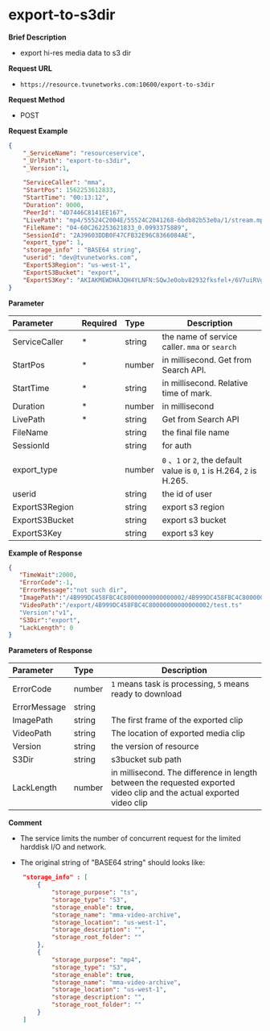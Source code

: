 # export-to-s3dir


**Brief Description** 

- export hi-res media data to s3 dir

**Request URL** 
- `https://resource.tvunetworks.com:10600/export-to-s3dir`

**Request Method**
- POST 

**Request Example**

```JSON
{
	"_ServiceName": "resourceservice",
	"_UrlPath": "export-to-s3dir",
	"_Version":1,

	"ServiceCaller": "mma",
	"StartPos": 1562253612833,
	"StartTime": "00:13:12",
	"Duration": 9000,
	"PeerId": "4D7446C8141EE167",
	"LivePath": "mp4/55524C2004E/55524C2041268-6bdb82b53e0a/1/stream.mpd",
	"FileName": "04-60C262253621833_0.0993375889",
	"SessionId": "2A39603DDB0F47CFB32E96C8366084AE",
	"export_type": 1,
	"storage_info" : "BASE64 string",
	"userid": "dev@tvunetworks.com",
	"ExportS3Region": "us-west-1",
	"ExportS3Bucket": "export",
	"ExportS3Key": "AKIAKMEWDHAJQH4YLNFN:SQwJeOobv82932fksfel+/6V7uiRVgudrJF4oTH",
}

```

**Parameter** 

|Parameter|Required|Type|Description|
|:----    |:---|:----- |-----   |
|ServiceCaller |\*  |string | the name of service caller. `mma` or `search`
|StartPos |\*  |number | in millisecond. Get from Search API.
|StartTime |\*  |string | in millisecond. Relative time of mark.
|Duration |\*  |number | in millisecond 
|LivePath |\*  |string | Get from Search API 
|FileName |  |string | the final file name
|SessionId |  |string  | for auth
|export_type |  |number | `0` 、`1` or `2`, the default value is `0`, `1` is H.264, `2` is H.265.
|userid |  |string  |the id of user
|ExportS3Region |  |string  |export s3 region
|ExportS3Bucket |  |string  |export s3 bucket
|ExportS3Key |  |string  |export s3 key

**Example of Response**
 ```JSON
{
	"TimeWait":2000,
	"ErrorCode":-1,
	"ErrorMessage":"not such dir",
	"ImagePath":"/4B999DC458FBC4C80000000000000002/4B999DC458FBC4C80000000000000002_20200316-02-21-49_4B999DC458FBC4C80000000000000002_FE31F2B2CEAA2E63_4b13335c-2fc1-45ea-9cb5-f92065a26e91_1584973791094_7170000.jpg",
	"VideoPath":"/export/4B999DC458FBC4C80000000000000002/test.ts"
	"Version":"v1",
	"S3Dir":"export",
	"LackLength": 0
}
 ```

**Parameters of Response**

|Parameter|Type|Description|
|:-----  |:-----|----- |
|ErrorCode |number  | `1` means task is processing, `5` means ready to download |
|ErrorMessage |string  | |
|ImagePath |string  | The first frame of the exported clip |
|VideoPath |string  | The location of exported media clip |
|Version |string  | the version of resource |
|S3Dir       |string | s3bucket sub path
|LackLength       |number | in millisecond. The difference in length between the requested exported video clip and the actual exported video clip |


**Comment** 

- The service limits the number of concurrent request for the limited harddisk I/O and network.

- The original string of "BASE64 string" should looks like:

```JSON
	"storage_info" : [
		{
			"storage_purpose": "ts",
			"storage_type": "S3",
			"storage_enable": true,
			"storage_name": "mma-video-archive",
			"storage_location": "us-west-1",
			"storage_description": "",
			"storage_root_folder": ""
		},    
		{
			"storage_purpose": "mp4",
			"storage_type": "S3",
			"storage_enable": true,
			"storage_name": "mma-video-archive",
			"storage_location": "us-west-1",
			"storage_description": "",
			"storage_root_folder": ""
		}
	]
	
```